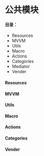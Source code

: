 # 公共模块

#### 目录：

- Resources
- MVVM
- Utils
- Macro
- Actions
- Categories
- Mediator
- Vender

#### Resources

#### MVVM

#### Utils

#### Macro

#### Actions

#### Categories

#### Vender

